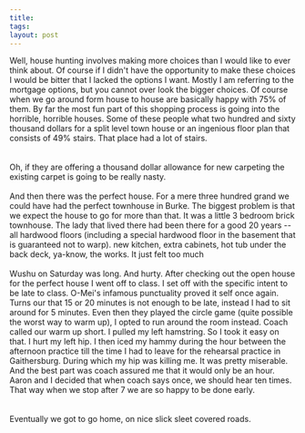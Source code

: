 ```yaml
---
title: 
tags: 
layout: post
---
```

Well, house hunting involves making more choices than I would like to ever think about.  Of course if I didn't have the opportunity to make these choices I would be bitter that I lacked the options I want.   Mostly I am referring to the mortgage options, but you cannot over look the bigger choices.  Of course when we go around form house to house are basically happy with 75% of them.  By far the most fun part of this shopping process is going into the horrible, horrible houses.  Some of these people what two hundred and sixty thousand dollars for a split level town house or an ingenious floor plan that consists of 49% stairs.  That place had a lot of stairs.  <br /><br />Oh, if they are offering a thousand dollar allowance for new carpeting the existing carpet is going to be really nasty.<br /><br />And then there was the perfect house.  For a mere three hundred grand we could have had the perfect townhouse in Burke.  The biggest problem is that we expect the house to go for more than that.  It was a little 3 bedroom brick townhouse.  The lady that lived there had been there for a good 20 years -- all hardwood floors (including a special hardwood floor in the basement that is guaranteed not to warp). new kitchen, extra cabinets, hot tub under the back deck,  ya-know, the works.  It just felt too much<br /><br />Wushu on Saturday was long.  And hurty.  After checking out the open house for the perfect house I went off to class.  I set off with the specific intent to be late to class.  O-Mei's infamous punctuality proved it self once again.  Turns our that 15 or 20 minutes is not enough to be late, instead I had to sit around for 5 minutes.  Even then they played the circle game (quite possible the worst way to warm up), I opted to run around the room instead. Coach called our warm up short.  I pulled my left hamstring.  So I took it easy on that.  I hurt my left hip.  I then iced my hammy during the hour between the afternoon practice till the time I had to leave for the rehearsal practice in Gaithersburg.  During which my hip was killing me.  It was pretty miserable.  And the best part was coach assured me that it would only be an hour. Aaron and I decided that when coach says once, we should hear ten times.  That way when we stop after 7 we are so happy to be done early.    <br /><br />Eventually we got to go home, on nice slick sleet covered roads. 

